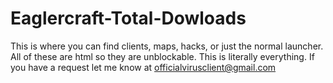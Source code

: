 # Eaglercraft-Total-Dowloads
This is where you can find clients, maps, hacks, or just the normal launcher. All of these are html so they are unblockable. This is literally everything. If you have a request let me know at officialvirusclient@gmail.com
